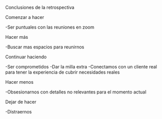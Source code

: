 Conclusiones de la retrospectiva

Comenzar a hacer

-Ser puntuales con las reuniones en zoom

Hacer más

-Buscar mas espacios para reunirnos

Continuar haciendo

-Ser comprometidos 
-Dar la milla extra 
-Conectamos con un cliente real para tener la experiencia de cubrir necesidades reales 

Hacer menos

-Obsesionarnos con detalles no relevantes para el momento actual

Dejar de hacer

-Distraernos  



